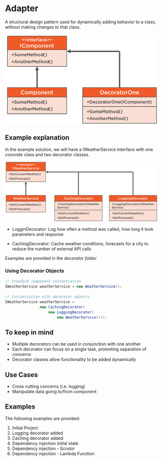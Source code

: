 # Adapter 


A structural design pattern used for dynamically adding behavior to a class, without making changes to that class.


![Uml Diagram2](/Structural/Decorator/assets/uml.png)



## Example explanation

In the example solution, we will have a IWeatherService interface with one concrete class and two decorator classes.

![Uml Diagram2](/Structural/Decorator/assets/example.png)

- LogginDecorator: Log how often a method was called, how long it took parameters and response

- CachingDecorator: Cache weather conditions, forecasts for a city to reduce the number of external API calls

Examples are provided in the *decorator folder*

### Using Decorator Objects
```cs
// Standard component instantiation
IWeatherService weatherService = new WeatherService();

// Instantiation with decorator objects
IWeatherService weatherService =
                new CachingDecorator(
                    new LoggingDecorator(
                        new WeatherService()));

```
## To keep in mind

- Multiple decorators can be used in conjunction with one another
- Each decorator can focus on a single task, promoting separation of concerns
- Decorator classes allow functionality to be added dynamically

## Use Cases
- Cross cutting concerns (i.e. logging)
- Manipulate data going to/from component
  

## Examples

The following examples are provided:

1. Initial Project
2. Logging decorator added
3. Caching decorator added
4. Dependency injection initial state
5. Dependency injection - Scrutor
5. Dependency injection - Lambda Function